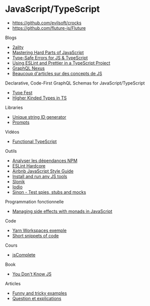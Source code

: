 # JavaScript/TypeScript

- <https://github.com/evilsoft/crocks>
- <https://github.com/fluture-js/Fluture>

Blogs

- [2ality](https://2ality.com/)
- [Mastering Hard Parts of JavaScript](https://dev.to/ryanameri/mastering-hard-parts-of-javascript-callbacks-i-3aj0)
- [Type-Safe Errors for JS & TypeScript](https://github.com/supermacro/neverthrow)
- [Using ESLint and Prettier in a TypeScript Project](https://www.robertcooper.me/using-eslint-and-prettier-in-a-typescript-project)
- [GraphQL Nexus](https://nexusjs.org/)
- [Beaucoup d'articles sur des concepts de JS](https://github.com/leonardomso/33-js-concepts)

Declarative, Code-First GraphQL Schemas for JavaScript/TypeScript

- [Type Fest](https://github.com/sindresorhus/type-fest)
- [Higher Kinded Types in TS](https://dev.to/matechs/encoding-hkts-in-ts4-1-1fn2)

Libraries

- [Unique string ID generator](https://github.com/ai/nanoid)
- [Prompts](https://github.com/terkelg/prompts)

Vidéos

- [Functional TypeScript](https://www.youtube.com/watch?v=ftBH_KvEq7M&feature=youtu.be)

Outils

- [Analyser les dépendances NPM](https://depchecker.com/blog/analyze-project-deps/)
- [ESLint Hardcore](https://github.com/EvgenyOrekhov/eslint-config-hardcore)
- [Airbnb JavaScript Style Guide](https://github.com/airbnb/javascript)
- [Install and run any JS tools](https://github.com/volta-cli/volta)
- [Slonik](https://github.com/gajus/slonik)
- [Iodio](https://github.com/FbN/iodio)
- [Sinon - Test spies, stubs and mocks](https://github.com/sinonjs/sinon)

Programmation fonctionnelle

- [Managing side effects with monads in JavaScript](https://www.7urtle.com/javascript-applicative-functor-monads)

Code

- [Yarn Workspaces exemple](https://github.com/HugoDF/yarn-workspaces-simple-monorepo)
- [Short snippets of code](https://github.com/30-seconds/30-seconds-of-code)

Cours

- [jsComplete](https://jscomplete.com/)

Book

- [You Don't Know JS](https://github.com/getify/You-Dont-Know-JS)

Articles

- [Funny and tricky examples](https://github.com/denysdovhan/wtfjs)
- [Question et explications](https://github.com/lydiahallie/javascript-questions)
